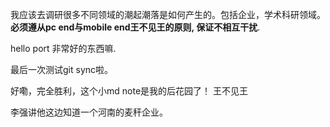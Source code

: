 

我应该去调研很多不同领域的潮起潮落是如何产生的。包括企业，学术科研领域。
**必须遵从pc end与mobile end王不见王的原则, 保证不相互干扰**. 

hello port
非常好的东西嘛. 

最后一次测试git sync啦。

好嘞，完全胜利，这个小md note是我的后花园了！
王不见王

李强讲他这边知道一个河南的麦秆企业。